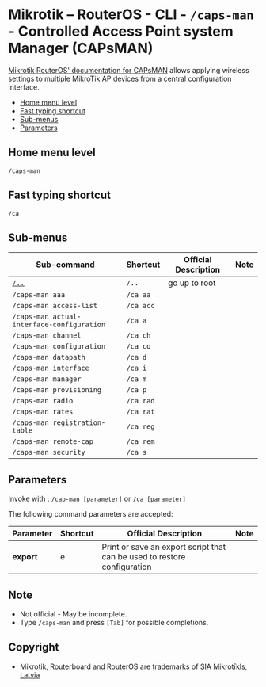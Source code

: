 # Mikrotik – RouterOS - CLI - `/caps-man` - Controlled Access Point system Manager (CAPsMAN)

[Mikrotik RouterOS' documentation for CAPsMAN](https://help.mikrotik.com/docs/display/ROS/CAPsMAN) allows applying wireless settings to multiple MikroTik AP devices from a central configuration interface.

- [Home menu level](#home-menu-level)
- [Fast typing shortcut](#fast-typing-shortcut)
- [Sub-menus](#sub-menus)
- [Parameters](#parameters)

## Home menu level

`/caps-man`

## Fast typing shortcut

`/ca`

## Sub-menus

| **Sub-command** | **Shortcut** | **Official Description** | **Note** |
|---|---|---|---|
| [`/..`](root-level.md) | `/..` | go up to root |  |
|`/caps-man aaa` | `/ca aa` |  |  |  
|`/caps-man access-list`  | `/ca acc` |  |  
|`/caps-man actual-interface-configuration`  | `/ca a` |  |   
|`/caps-man channel`  | `/ca ch` |  |  
|`/caps-man configuration`  | `/ca co` |  |  
|`/caps-man datapath`  | `/ca d` |  |  
|`/caps-man interface`  | `/ca i` |  |  
|`/caps-man manager`  | `/ca m` |  |  
|`/caps-man provisioning`  | `/ca p` |  |  
|`/caps-man radio`  | `/ca rad` |  |  
|`/caps-man rates`  | `/ca rat` |  |  
|`/caps-man registration-table`  | `/ca reg` |  |   
|`/caps-man remote-cap`  | `/ca rem` |  |  
|`/caps-man security`  | `/ca s` |  |  

## Parameters

Invoke with : `/cap-man [parameter]` or `/ca [parameter]`

The following command parameters are accepted:

| **Parameter** | **Shortcut** | **Official Description** | **Note** |
|---|---|---|---|
| **export** | e | Print or save an export script that can be used to restore configuration |  |

## Note
- Not official - May be incomplete.
- Type `/caps-man` and press `[Tab]` for possible completions. 

## Copyright
- Mikrotik, Routerboard and RouterOS are trademarks of [SIA Mikrotīkls, Latvia](https://www.mikrotik.com)

